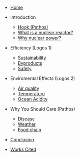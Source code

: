 <!-- docs/sidebar.md -->


* [Home](./)

* Introduction
  * [Hook (Pathos)](./tutorials/tomcat/index)
  * [What is a nuclear reactor?](./tutorials/cloud/index)
  * [Why nuclear power?](./tutorials/java/index)

* Efficiency (Logos 1)
  * [Sustainability](./)
  * [Byproducts](./)
  * [Safety](./)

* Enviromental Effects (Logos 2)
  * [Air quality](./)
  * [Temperature](./)
  * [Ocean Acidity](./)

* Why You Should Care (Pathos)
  * [Disease](./)
  * [Weather](./)
  * [Food chain](./)

* [Conclusion](./)

* [Works Cited](./)
